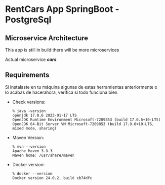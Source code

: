 RentCars App SpringBoot - PostgreSql
===============
Microservice Architecture
---------------
 
This app is still in build there will be more microservices

Actual microservice **_cars_**

## Requirements

Si instalaste en tu máquina algunas de estas herramientas anteriormente o lo acabas de hacerahora, verifica si todo funciona bien.

- Check versions:
   ````
   % java -version
  openjdk 17.0.6 2023-01-17 LTS
  OpenJDK Runtime Environment Microsoft-7209853 (build 17.0.6+10-LTS)
  OpenJDK 64-Bit Server VM Microsoft-7209853 (build 17.0.6+10-LTS, mixed mode, sharing)

   ````
- Maven Version:
   ````
   % mvn --version
   Apache Maven 3.8.3
   Maven home: /usr/share/maven
   ````
- Docker version:

   ````
   % docker --version
  Docker version 24.0.2, build cb74dfc
   ````